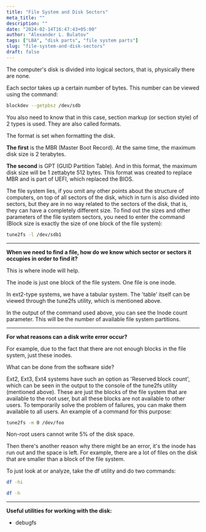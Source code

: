 ```yaml
---
title: "File System and Disk Sectors"
meta_title: ""
description: ""
date: "2024-02-14T16:47:43+05:00"
author: "Alexander L. Bulatov"
tags: ["LBA", "disk parts", "file system parts"]
slug: "file-system-and-disk-sectors"
draft: false
---
```


The computer's disk is divided into logical sectors, that is, physically there are none.

Each sector takes up a certain number of bytes. This number can be viewed using the command:

```bash
blockdev --getpbsz /dev/sdb
```

You also need to know that in this case, section markup (or section style) of 2 types is used. They are also called formats.

The format is set when formatting the disk.

**The first** is the MBR (Master Boot Record). At the same time, the maximum disk size is 2 terabytes.

**The second** is GPT (GUID Partition Table). And in this format, the maximum disk size will be 1 zettabyte 512 bytes. This format was created to replace MBR and is part of UEFI, which replaced the BIOS.

The file system lies, if you omit any other points about the structure of computers, on top of all sectors of the disk, which in turn is also divided into sectors, but they are in no way related to the sectors of the disk, that is, they can have a completely different size. To find out the sizes and other parameters of the file system sectors, you need to enter the command (Block size is exactly the size of one block of the file system):

```bash
tune2fs -l /dev/sdb1
```

<hr>

**When we need to find a file, how do we know which sector or sectors it occupies in order to find it?** 

This is where inode will help. 

The inode is just one block of the file system. One file is one inode.

In ext2-type systems, we have a tabular system. The 'table' itself can be viewed through the tune2fs utility, which is mentioned above.

In the output of the command used above, you can see the Inode count parameter. This will be the number of available file system partitions.

<hr>

**For what reasons can a disk write error occur?**

For example, due to the fact that there are not enough blocks in the file system, just these inodes.

What can be done from the software side?

Ext2, Ext3, Ext4 systems have such an option as 'Reserved block count', which can be seen in the output to the console of the tune2fs utility (mentioned above). These are just the blocks of the file system that are available to the root user, but all these blocks are not available to other users. To temporarily solve the problem of failures, you can make them available to all users. An example of a command for this purpose:

```bash
tune2fs -m 0 /dev/foo
```

Non-root users cannot write 5% of the disk space.

Then there's another reason why there might be an error, it's the inode has run out and the space is left. For example, there are a lot of files on the disk that are smaller than a block of the file system.

To just look at or analyze, take the df utility and do two commands:

```bash
df -hi
```

```bash
df -h
```

<hr>

**Useful utilities for working with the disk:**

- debugfs